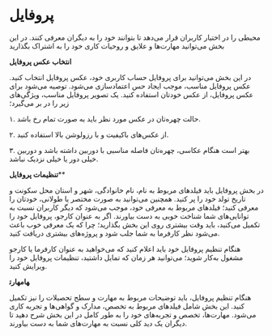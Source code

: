 # پروفایل 

محیطی را در اختیار کاربران قرار می‌دهد تا بتوانند خود را به دیگران معرفی کنند. در این بخش می‌توانید مهارت‌ها و علایق و روحیات کاری خود را به اشتراک بگذارید

**انتخاب عکس پروفایل**

در این بخش می‌توانید برای پروفایل حساب کاربری خود، عکس پروفایل انتخاب کنید. عکس پروفایل مناسب، موجب ایجاد حس اعتماد‌سازی می‌شود. توصیه می‌شود برای عکس پروفایل، از عکس خودتان استفاده کنید. یک تصویر پروفایل مناسب، ویژگی‌های زیر را در بر می‌گیرد؛

۱. حالت چهره‌تان در عکس‌ مورد نظر باید به صورت تمام رخ باشد.

۲. از عکس‌های باکیفیت و با رزولوشن بالا استفاده کنید.

۳‌. بهتر است هنگام عکاسی، چهره‌تان فاصله مناسبی با دوربین داشته باشد و دوربین خیلی دور یا خیلی نزدیک نباشد.

**تنظیمات پروفایل****

در بخش پروفایل باید فیلدهای مربوط به نام، نام خانوادگی، شهر و استان محل سکونت و تاریخ تولد خود را پر کنید. همچنین می‌توانید به صورت مختصر یا طولانی، خودتان را معرفی کنید؛ فیلد‌های مربوط به معرفی خود، موجب می‌شود که دیگر کاربران نسبت به توانایی‌های شما شناخت خوبی به دست بیاورند. اگر به عنوان کارجو، پروفایل خود را تکمیل می‌کنید، باید وقت بیشتری روی این بخش‌ بگذارید؛ چرا که یک معرفی خوب باعث می‌شود نظر کارفرما به شما جلب شود و پروژه‌های بیشتری دریافت کنید.

هنگام تنظیم پروفایل خود باید اعلام کنید که می‌خواهید به عنوان کارفرما یا کارجو مشغول به‌کار شوید؛ می‌توانید هر زمان که تمایل داشتید، تنظیمات پروفایل خود را ویرایش کنید.

**مهارت‎ها**

هنگام تنظیم پروفایل، باید توضیحات مربوط به مهارت و سطح تحصیلات را نیز تکمیل کنید. این بخش شامل فیلد‌های مربوط به تخصص، مدارک و گواهی‌ها و تجربه کاری می‌شود. مهارت‌ها، تخصص و تجربه‌های خود را به طور کامل در این بخش شرح دهید تا دیگران یک دید کلی نسبت به مهارت‌های شما به دست بیاورند.